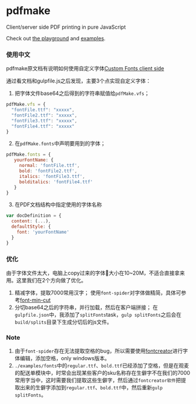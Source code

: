 # pdfmake

Client/server side PDF printing in pure JavaScript

Check out [the playground](http://bpampuch.github.io/pdfmake/playground.html) and [examples](https://github.com/bpampuch/pdfmake/tree/master/examples).


### 使用中文
pdfmake原文档有说明如何使用自定义字体[Custom Fonts client side](https://github.com/bpampuch/pdfmake/wiki/Custom-Fonts---client-side)

通过看文档和gulpfile.js之后发现，主要3个点实现自定义字体：
1. 把字体文件base64之后得到的字符串赋值给`pdfMake.vfs`；
```js
pdfMake.vfs = {
  "fontFile.ttf": "xxxxx",
  "fontFile2.ttf": "xxxxx",
  "fontFile3.ttf": "xxxxx",
  "fontFile4.ttf": "xxxxx"
}
```
2. 在`pdfMake.fonts`中声明要用到的字体；
```js
pdfMake.fonts = {
   yourFontName: {
     normal: 'fontFile.ttf',
     bold: 'fontFile2.ttf',
     italics: 'fontFile3.ttf',
     bolditalics: 'fontFile4.ttf'
   }
}
```
3. 在PDF文档结构中指定使用的字体名称
```js
var docDefinition = {
  content: (...),
  defaultStyle: {
    font: 'yourFontName'
  }
}
```

### 优化
由于字体文件太大，电脑上copy过来的字体大小在10~20M，不适合直接拿来用。这里我们在2个方向做了优化。
1. 精减字体，提取7000常用汉字；
使用`font-spider`对字体做精简，具体可参考[font-min-cut](https://github.com/gmfe/font-min-cut)
2. 分切base64之后的字符串，并行加载，然后在客户端拼接；
在`gulpfile.json`中，我添加了`splitFonts`task，`gulp splitFonts`之后会在`build/splits`目录下生成分切后的js文件。


### Note
1. 由于`font-spider`存在无法提取空格的bug，所以需要使用[fontcreator](http://www.high-logic.com/font-editor/fontcreator.html)进行字体编辑，添加空格，only windows版本。
2. `./examples/fonts`中的`regular.ttf`、`bold.ttf`已经添加了空格，但是在观麦的配送单模块中，时常会出现某些客户的sku名称存在生僻字不在我们的7000常用字当中，这时需要我们提取这些生僻字，然后通过`fontcreator软件`把提取出来的生僻字添加到`regular.ttf`、`bold.ttf`中，然后重新`gulp splitFonts`。


